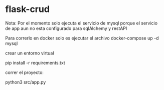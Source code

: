 # flask-crud
<p>Nota: Por el momento solo ejecuta el servicio de mysql porque el servicio de app aun no esta configurado para sqlAlchemy y restAPI</p>
<p>Para correrlo en docker solo es ejecutar el archivo docker-compose up -d mysql</p>
<p>crear un entorno virtual</p>
<p>pip install -r requirements.txt</p>
<p>correr el proyecto:</p>
<p>python3 src/app.py</p>
